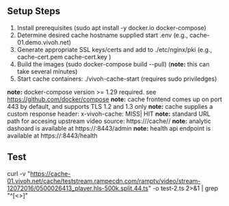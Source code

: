 ## Setup Steps

1. Install prerequisites (sudo apt install -y docker.io docker-compose)
1. Determine desired cache hostname supplied start .env (e.g., cache-01.demo.vivoh.net) 
1. Generate appropriate SSL keys/certs and add to ./etc/nginx/pki (e.g., cache-cert.pem cache-cert.key )
1. Build the images (sudo docker-compose build --pull) (**note:** this can take several minutes)
1. Start cache containers: ./vivoh-cache-start (requires sudo priviledges)

**note:** docker-compose version >= 1.29 required. see https://github.com/docker/compose
**note:** cache frontend comes up on port 443 by default, and supports TLS 1.2 and 1.3 only
**note:** cache supplies a custom response header: x-vivoh-cache: MISS| HIT
**note:** standard URL path for accesing upstream video source: https://<cache-hostname>/cache/<upstream-host>/<upstream-path-to-manifest> 
**note:** analytic dashoard is available at https://<cache-hostname>:8443/admin
**note:** health api endpoint is available at https://<cache-hostname>:8443/health

## Test

curl -v  "https://cache-01.vivoh.net/cache/teststream.rampecdn.com/ramptv/video/stream-12072016/0500026413_player.hls-500k.split.44.ts" -o test-2.ts 2>&1 | grep "^[\<\>]"



